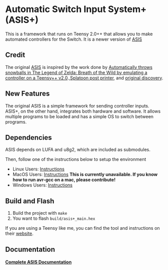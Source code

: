 # Automatic Switch Input System+ (ASIS+)

This is a framework that runs on Teensy 2.0++ that allows you to make automated controllers for the Switch. It is a newer version of [ASIS](https://github.com/iTNTPiston/auto-switch-input)

## Credit 
The original [ASIS](https://github.com/iTNTPiston/auto-switch-input) is inspired by the work done by [Automatically throws snowballs in The Legend of Zelda: Breath of the Wild by emulating a controller on a Teensy++ v2.0](https://github.com/bertrandom/snowball-thrower).,[Splatoon post printer](https://github.com/shinyquagsire23/Switch-Fightstick), and [original discovery](https://github.com/progmem/Switch-Fightstick).

## New Features
The original ASIS is a simple framework for sending controller inputs. ASIS+, on the other hand, integrates both hardware and software. It allows multiple programs to be loaded and has a simple OS to switch between programs.

## Dependencies
ASIS depends on LUFA and u8g2, which are included as submodules.

Then, follow one of the instructions below to setup the environment
 - Linux Users: [Instructions](doc/Step1-Setup-Linux.md)
 - MacOS Users: [Instructions](doc/Step1-Setup-MacOS.md) **This is currently unavailable. If you know how to run avr-gcc on a mac, please contribute!**
 - Windows Users: [Instructions](doc/Step1-Setup-Windows.md)

## Build and Flash
1. Build the project with `make`
2. You want to flash `build/asis+_main.hex`

If you are using a Teensy like me, you can find the tool and instructions on their [website](https://www.pjrc.com/teensy/loader.html). 

## Documentation

#### [Complete ASIS Documentation](/doc/ASIS-Complete-Documentation.md)




